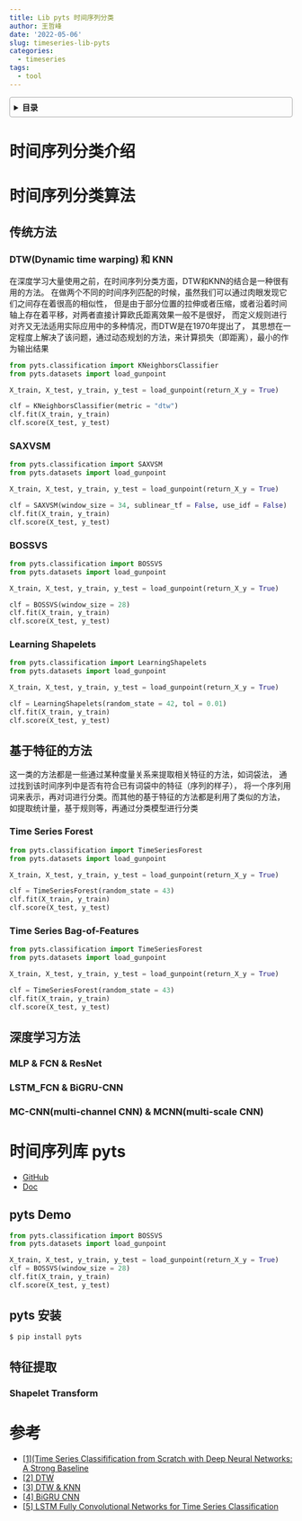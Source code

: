 ```yaml
---
title: Lib pyts 时间序列分类
author: 王哲峰
date: '2022-05-06'
slug: timeseries-lib-pyts
categories:
  - timeseries
tags:
  - tool
---
```


<style>
details {
    border: 1px solid #aaa;
    border-radius: 4px;
    padding: .5em .5em 0;
}
summary {
    font-weight: bold;
    margin: -.5em -.5em 0;
    padding: .5em;
}
details[open] {
    padding: .5em;
}
details[open] summary {
    border-bottom: 1px solid #aaa;
    margin-bottom: .5em;
}
</style>

<details><summary>目录</summary><p>

- [时间序列分类介绍](#时间序列分类介绍)
- [时间序列分类算法](#时间序列分类算法)
  - [传统方法](#传统方法)
    - [DTW(Dynamic time warping) 和 KNN](#dtwdynamic-time-warping-和-knn)
    - [SAXVSM](#saxvsm)
    - [BOSSVS](#bossvs)
    - [Learning Shapelets](#learning-shapelets)
  - [基于特征的方法](#基于特征的方法)
    - [Time Series Forest](#time-series-forest)
    - [Time Series Bag-of-Features](#time-series-bag-of-features)
  - [深度学习方法](#深度学习方法)
    - [MLP & FCN & ResNet](#mlp--fcn--resnet)
    - [LSTM_FCN & BiGRU-CNN](#lstm_fcn--bigru-cnn)
    - [MC-CNN(multi-channel CNN) & MCNN(multi-scale CNN)](#mc-cnnmulti-channel-cnn--mcnnmulti-scale-cnn)
- [时间序列库 pyts](#时间序列库-pyts)
  - [pyts Demo](#pyts-demo)
  - [pyts 安装](#pyts-安装)
  - [特征提取](#特征提取)
    - [Shapelet Transform](#shapelet-transform)
    - [](#)
- [参考](#参考)
</p></details><p></p>


# 时间序列分类介绍



# 时间序列分类算法

## 传统方法

### DTW(Dynamic time warping) 和 KNN

在深度学习大量使用之前，在时间序列分类方面，DTW和KNN的结合是一种很有用的方法。
在做两个不同的时间序列匹配的时候，虽然我们可以通过肉眼发现它们之间存在着很高的相似性，
但是由于部分位置的拉伸或者压缩，或者沿着时间轴上存在着平移，对两者直接计算欧氏距离效果一般不是很好，
而定义规则进行对齐又无法适用实际应用中的多种情况，而DTW是在1970年提出了，
其思想在一定程度上解决了该问题，通过动态规划的方法，来计算损失（即距离），最小的作为输出结果


```python
from pyts.classification import KNeighborsClassifier
from pyts.datasets import load_gunpoint

X_train, X_test, y_train, y_test = load_gunpoint(return_X_y = True)

clf = KNeighborsClassifier(metric = "dtw")
clf.fit(X_train, y_train)
clf.score(X_test, y_test)
```

### SAXVSM


```python
from pyts.classification import SAXVSM
from pyts.datasets import load_gunpoint

X_train, X_test, y_train, y_test = load_gunpoint(return_X_y = True)

clf = SAXVSM(window_size = 34, sublinear_tf = False, use_idf = False)
clf.fit(X_train, y_train)
clf.score(X_test, y_test)
```


### BOSSVS

```python
from pyts.classification import BOSSVS
from pyts.datasets import load_gunpoint

X_train, X_test, y_train, y_test = load_gunpoint(return_X_y = True)

clf = BOSSVS(window_size = 28)
clf.fit(X_train, y_train)
clf.score(X_test, y_test)
```

### Learning Shapelets


```python
from pyts.classification import LearningShapelets
from pyts.datasets import load_gunpoint

X_train, X_test, y_train, y_test = load_gunpoint(return_X_y = True)

clf = LearningShapelets(random_state = 42, tol = 0.01)
clf.fit(X_train, y_train)
clf.score(X_test, y_test)
```

## 基于特征的方法

这一类的方法都是一些通过某种度量关系来提取相关特征的方法，如词袋法，
通过找到该时间序列中是否有符合已有词袋中的特征（序列的样子），
将一个序列用词来表示，再对词进行分类。而其他的基于特征的方法都是利用了类似的方法，
如提取统计量，基于规则等，再通过分类模型进行分类


### Time Series Forest

```python
from pyts.classification import TimeSeriesForest
from pyts.datasets import load_gunpoint

X_train, X_test, y_train, y_test = load_gunpoint(return_X_y = True)

clf = TimeSeriesForest(random_state = 43)
clf.fit(X_train, y_train)
clf.score(X_test, y_test)
```

### Time Series Bag-of-Features

```python
from pyts.classification import TimeSeriesForest
from pyts.datasets import load_gunpoint

X_train, X_test, y_train, y_test = load_gunpoint(return_X_y = True)

clf = TimeSeriesForest(random_state = 43)
clf.fit(X_train, y_train)
clf.score(X_test, y_test)
```

## 深度学习方法

### MLP & FCN & ResNet


### LSTM_FCN & BiGRU-CNN


### MC-CNN(multi-channel CNN) & MCNN(multi-scale CNN)








# 时间序列库 pyts

* [GitHub](https://github.com/johannfaouzi/pyts)
* [Doc](https://pyts.readthedocs.io/en/latest/)

## pyts Demo

```python
from pyts.classification import BOSSVS
from pyts.datasets import load_gunpoint

X_train, X_test, y_train, y_test = load_gunpoint(return_X_y = True)
clf = BOSSVS(window_size = 28)
clf.fit(X_train, y_train)
clf.score(X_test, y_test)
```

## pyts 安装

```bash
$ pip install pyts
```

## 特征提取

### Shapelet Transform


### 



# 参考

* [[1](Time Series Classifification from Scratch with Deep Neural Networks: A Strong Baseline]()
* [[2] DTW](https://blog.csdn.net/raym0ndkwan/article/details/45614813)
* [[3] DTW & KNN](https://nbviewer.jupyter.org/github/markdregan/K-Nearest-Neighbors-with-Dynamic-Time-Warping/blob/master/K_Nearest_Neighbor_Dynamic_Time_Warping.ipynb)
* [[4] BiGRU CNN](http://www.doc88.com/p-0334856528441.html)
* [[5] LSTM Fully Convolutional Networks for Time Series Classification]()

